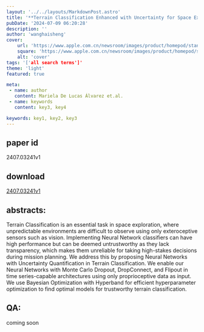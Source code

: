 ```yaml
---
layout: '../../layouts/MarkdownPost.astro'
title: '**Terrain Classification Enhanced with Uncertainty for Space Exploration Robots from Proprioceptive Data**'
pubDate: '2024-07-09 06:20:28'
description: ''
author: 'wanghaisheng'
cover:
    url: 'https://www.apple.com.cn/newsroom/images/product/homepod/standard/Apple-HomePod-hero-230118_big.jpg.large_2x.jpg'
    square: 'https://www.apple.com.cn/newsroom/images/product/homepod/standard/Apple-HomePod-hero-230118_big.jpg.large_2x.jpg'
    alt: 'cover'
tags: '['all search terms']' 
theme: 'light'
featured: true

meta:
 - name: author
   content: Mariela De Lucas Álvarez et.al.
 - name: keywords
   content: key3, key4

keywords: key1, key2, key3
---
```


## paper id
2407.03241v1
## download
[2407.03241v1](http://arxiv.org/abs/2407.03241v1)
## abstracts:
Terrain Classification is an essential task in space exploration, where unpredictable environments are difficult to observe using only exteroceptive sensors such as vision. Implementing Neural Network classifiers can have high performance but can be deemed untrustworthy as they lack transparency, which makes them unreliable for taking high-stakes decisions during mission planning. We address this by proposing Neural Networks with Uncertainty Quantification in Terrain Classification. We enable our Neural Networks with Monte Carlo Dropout, DropConnect, and Flipout in time series-capable architectures using only proprioceptive data as input. We use Bayesian Optimization with Hyperband for efficient hyperparameter optimization to find optimal models for trustworthy terrain classification.
## QA:
coming soon
